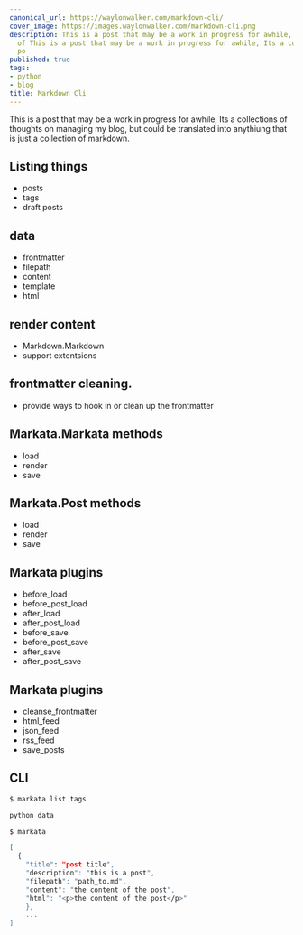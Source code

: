 ```yaml
---
canonical_url: https://waylonwalker.com/markdown-cli/
cover_image: https://images.waylonwalker.com/markdown-cli.png
description: This is a post that may be a work in progress for awhile, Its a collections
  of This is a post that may be a work in progress for awhile, Its a collections of
  po
published: true
tags:
- python
- blog
title: Markdown Cli
---
```


This is a post that may be a work in progress for awhile, Its a collections of thoughts on managing my blog, but could be translated into anythiung that is just a collection of markdown.

## Listing things

* posts
* tags
* draft posts

## data

* frontmatter
* filepath
* content
* template
* html

## render content

* Markdown.Markdown
* support extentsions

## frontmatter cleaning.

* provide ways to hook in or clean up the frontmatter

## Markata.Markata methods

* load
* render
* save

## Markata.Post methods

* load
* render
* save

## Markata plugins

* before_load
* before_post_load
* after_load
* after_post_load
* before_save
* before_post_save
* after_save
* after_post_save


## Markata plugins

* cleanse_frontmatter
* html_feed
* json_feed
* rss_feed
* save_posts




## CLI

``` bash
$ markata list tags

python data
```

``` bash
$ markata

[
  { 
    "title": "post title",
    "description": "this is a post",
    "filepath": "path_to.md",
    "content": "the content of the post",
    "html": "<p>the content of the post</p>"
    },
    ...
]
```

``` bash
```